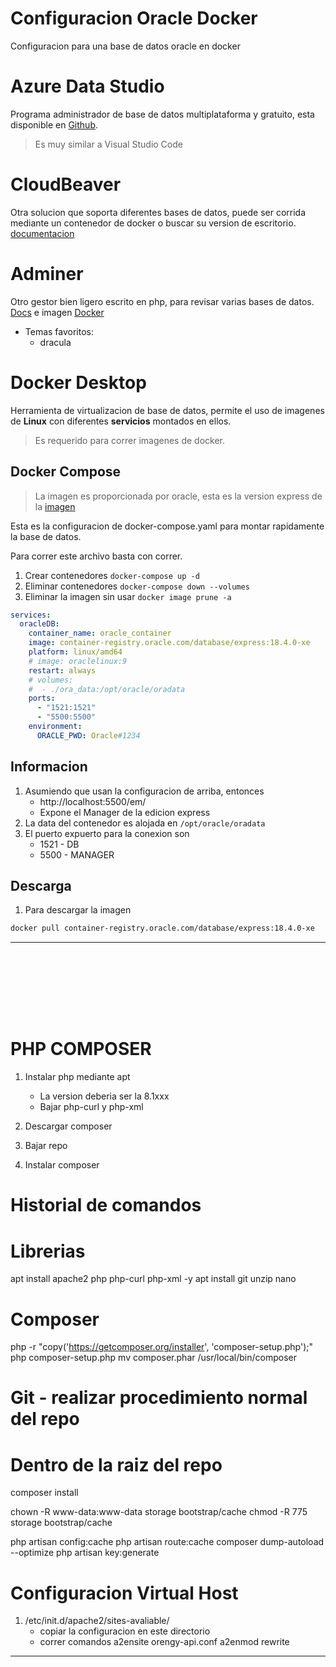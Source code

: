 # Configuracion Oracle Docker

Configuracion para una base de datos oracle en docker

# Azure Data Studio

Programa administrador de base de datos multiplataforma y gratuito, esta disponible en [Github](https://github.com/Microsoft/azuredatastudio).

> Es muy similar a Visual Studio Code

# CloudBeaver

Otra solucion que soporta diferentes bases de datos, puede ser corrida mediante un contenedor de docker o buscar su version de escritorio. [documentacion](https://github.com/dbeaver/cloudbeaver/wiki/Entity-Diagrams)

# Adminer

Otro gestor bien ligero escrito en php, para revisar varias bases de datos. [Docs](https://dev.to/dendihandian/ms-sql-server-and-adminer-in-laradock-5a7a) e imagen [Docker](https://hub.docker.com/_/adminer)

- Temas favoritos:
  - dracula

# Docker Desktop

Herramienta de virtualizacion de base de datos, permite el uso de imagenes de **Linux** con diferentes **servicios** montados en ellos.

> Es requerido para correr imagenes de docker.

## Docker Compose

> La imagen es proporcionada por oracle, esta es la version express de la [imagen](https://container-registry.oracle.com/ords/ocr/ba/database/express)

Esta es la configuracion de docker-compose.yaml para montar rapidamente la base de datos.

Para correr este archivo basta con correr.

1. Crear contenedores `docker-compose up -d`
2. Eliminar contenedores `docker-compose down --volumes`
3. Eliminar la imagen sin usar `docker image prune -a`

```yaml
services:
  oracleDB:
    container_name: oracle_container
    image: container-registry.oracle.com/database/express:18.4.0-xe
    platform: linux/amd64
    # image: oraclelinux:9
    restart: always
    # volumes:
    #  - ./ora_data:/opt/oracle/oradata
    ports:
      - "1521:1521"
      - "5500:5500"
    environment:
      ORACLE_PWD: Oracle#1234
```

## Informacion

1.  Asumiendo que usan la configuracion de arriba, entonces
    - http://localhost:5500/em/
    - Expone el Manager de la edicion express
2.  La data del contenedor es alojada en `/opt/oracle/oradata`
3.  El puerto expuerto para la conexion son
    - 1521 - DB
    - 5500 - MANAGER

## Descarga

1. Para descargar la imagen

```bash
docker pull container-registry.oracle.com/database/express:18.4.0-xe
```

---

<div style="height: 100px;"></div>

# PHP COMPOSER

1. Instalar php mediante apt

   - La version deberia ser la 8.1xxx
   - Bajar php-curl y php-xml

2. Descargar composer

3. Bajar repo

4. Instalar composer

# Historial de comandos

# Librerias

apt install apache2 php php-curl php-xml -y
apt install git unzip nano

# Composer

php -r "copy('https://getcomposer.org/installer', 'composer-setup.php');"
php composer-setup.php
mv composer.phar /usr/local/bin/composer

# Git - realizar procedimiento normal del repo

# Dentro de la raiz del repo

composer install

chown -R www-data:www-data storage bootstrap/cache
chmod -R 775 storage bootstrap/cache

php artisan config:cache
php artisan route:cache
composer dump-autoload --optimize
php artisan key:generate

# Configuracion Virtual Host

1. /etc/init.d/apache2/sites-avaliable/
   - copiar la configuracion en este directorio
   - correr comandos
     a2ensite orengy-api.conf
     a2enmod rewrite

---

<div style="height: 100px;"></div>
